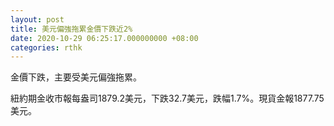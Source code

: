 ```yaml
---
layout: post
title: 美元偏強拖累金價下跌近2%
date: 2020-10-29 06:25:17.000000000 +08:00
categories: rthk
---
```


金價下跌，主要受美元偏強拖累。

紐約期金收市報每盎司1879.2美元，下跌32.7美元，跌幅1.7%。現貨金報1877.75美元。
